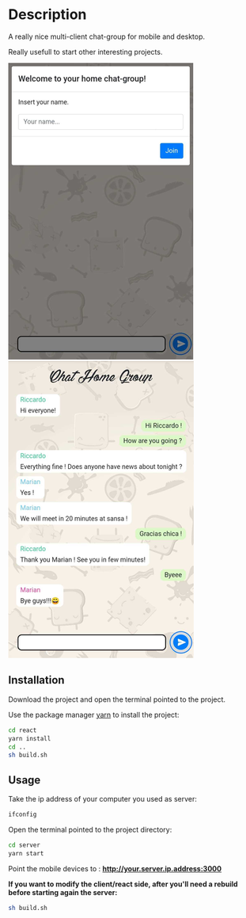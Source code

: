# Description

A really nice multi-client chat-group for mobile and desktop.

Really usefull to start other interesting projects.

![Image of Intro](./intro.png)
![Image of Chat](./chat.png)

## Installation

Download the project and open the terminal pointed to the project.

Use the package manager [yarn](https://yarnpkg.com/lang/en/) to install the project:


```bash
cd react
yarn install
cd ..
sh build.sh
```

## Usage

Take the ip address of your computer you used as server:

```bash
ifconfig
```

Open the terminal pointed to the project directory:

```bash
cd server
yarn start
```

Point the mobile devices to :   **http://your.server.ip.address:3000**

**If you want to modify the client/react side, after you'll need a rebuild before starting again the server:**

```bash
sh build.sh
```
